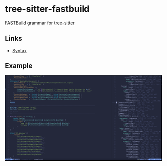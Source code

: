 # tree-sitter-fastbuild

[FASTBuild](https://github.com/fastbuild/fastbuild) grammar for [tree-sitter](https://github.com/tree-sitter/tree-sitter)


## Links
- [Syntax](https://fastbuild.org/docs/syntaxguide.html)

## Example
![examples/example.bff](pictures/example.png)
